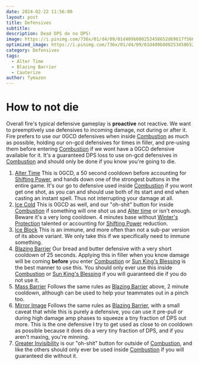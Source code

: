 ```yaml
---
date: 2024-02-22 11:56:00
layout: post
title: Defensives
subtitle:
description: Dead DPS do no DPS!
image: https://i.pinimg.com/736x/01/d4/09/01d409b080253458652d69617f566846--fire-magic-the-knight.jpg
optimized_image: https://i.pinimg.com/736x/01/d4/09/01d409b080253458652d69617f566846--fire-magic-the-knight.jpg
category: Defensives
tags:
  - Alter Time
  - Blazing Barrier
  - Cauterize
author: Tymazen
---
```

# How to not die
Overall fire's typical defensive gameplay is __proactive__ not reactive. We want to preemptively use defensives to incoming damage, not during or after it. Fire prefers to use our 0GCD defensives when inside [Combustion](https://www.wowhead.com/spell=190319/combustion) as much as possible, holding our on-gcd defensives for times in filler, and pre-using them before entering [Combustion](https://www.wowhead.com/spell=190319/combustion) if we wont have a 0GCD defensive available for it. It's a guaranteed DPS loss to use on-gcd defensives in [Combustion](https://www.wowhead.com/spell=190319/combustion) and should only be done if you know you're going to die.

1. [Alter Time](https://www.wowhead.com/spell=108978/alter-time) This is 0GCD, a 50 second cooldown before accounting for [Shifting Power](https://www.wowhead.com/spell=382440/shifting-power), and hands down one of the strongest buttons in the entire game. It's our go to defensive used inside [Combustion](https://www.wowhead.com/spell=190319/combustion) if you wont get one shot, as you can and should use both of its start and end when casting an instant spell. Thus not interrupting your damage at all.
2. [Ice Cold](https://www.wowhead.com/spell=414658/ice-cold) This is 0GCD as well, and our "oh-shit" button for inside [Combustion](https://www.wowhead.com/spell=190319/combustion) if something will one shot us and [Alter time](https://www.wowhead.com/spell=108978/alter-time) or isn't enough. Beware it's a very long cooldown. 4 minutes base without [Winter's Protection](https://www.wowhead.com/spell=382424/winters-protection) talented or accounting for [Shifting Power](https://www.wowhead.com/spell=382440/shifting-power) reduction.
3. [Ice Block](https://www.wowhead.com/spell=45438/ice-block) This is an immune, and more often than not a sub-par version of its above variant. We only take this if we specifically need to immune something.
4. [Blazing Barrier](https://www.wowhead.com/spell=235313/blazing-barrier) Our bread and butter defensive with a very short cooldown of 25 seconds. Applying this in filler when you know damage will be coming __before__ you enter [Combustion](https://www.wowhead.com/spell=190319/combustion) or [Sun King's Blessing](https://www.wowhead.com/spell=383886/sun-kings-blessing) is the best manner to use this. You should only ever use this inside [Combustion](https://www.wowhead.com/spell=190319/combustion) or [Sun King's Blessing](https://www.wowhead.com/spell=383886/sun-kings-blessing) if you will guaranteed die if you do not use it.
5. [Mass Barrier](https://www.wowhead.com/spell=414660/mass-barrier) Follows the same rules as [Blazing Barrier](https://www.wowhead.com/spell=235313/blazing-barrier) above, 2 minute cooldown, although can be used to help your teammates out in a pinch too.
6. [Mirror Image](https://www.wowhead.com/spell=321686/mirror-image) Follows the same rules as [Blazing Barrier](https://www.wowhead.com/spell=235313/blazing-barrier), with a small caveat that while this is purely a defensive, you can use it pre-pull or during high damage amp phases to squeeze a tiny fraction of DPS out more. This is the one defensive I try to get used as close to on cooldown as possible because it does do a very tiny fraction of DPS, and if you aren't maxing, you're minning.
7. [Greater Invisibility](https://www.wowhead.com/spell=110959/greater-invisibility) is our "oh-shit" button for outside of [Combustion](https://www.wowhead.com/spell=190319/combustion), and like the others should only ever be used inside [Combustion](https://www.wowhead.com/spell=190319/combustion) if you will guaranteed die without it.
